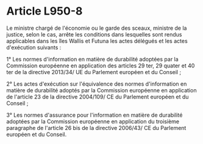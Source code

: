 # Article L950-8

Le ministre chargé de l'économie ou le garde des sceaux, ministre de la justice, selon le cas, arrête les conditions dans lesquelles sont rendus applicables dans les îles Wallis et Futuna les actes délégués et les actes d'exécution suivants :

1° Les normes d'information en matière de durabilité adoptées par la Commission européenne en application des articles 29 ter, 29 quater et 40 ter de la directive 2013/34/ UE du Parlement européen et du Conseil ;

2° Les actes d'exécution sur l'équivalence des normes d'information en matière de durabilité adoptés par la Commission européenne en application de l'article 23 de la directive 2004/109/ CE du Parlement européen et du Conseil ;

3° Les normes d'assurance pour l'information en matière de durabilité adoptées par la Commission européenne en application du troisième paragraphe de l'article 26 bis de la directive 2006/43/ CE du Parlement européen et du Conseil.
